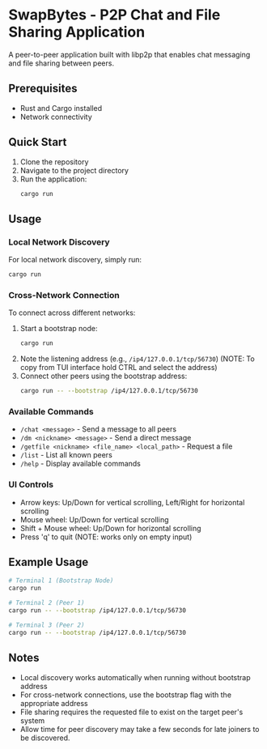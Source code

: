 # SwapBytes - P2P Chat and File Sharing Application

A peer-to-peer application built with libp2p that enables chat messaging and file sharing between peers.

## Prerequisites

- Rust and Cargo installed
- Network connectivity

## Quick Start

1. Clone the repository
2. Navigate to the project directory
3. Run the application:
   ```bash
   cargo run
   ```

## Usage

### Local Network Discovery
For local network discovery, simply run:
```bash
cargo run
```

### Cross-Network Connection
To connect across different networks:
1. Start a bootstrap node:
   ```bash
   cargo run
   ```
2. Note the listening address (e.g., `/ip4/127.0.0.1/tcp/56730`)
(NOTE: To copy from TUI interface hold CTRL and select the address)
3. Connect other peers using the bootstrap address:
   ```bash
   cargo run -- --bootstrap /ip4/127.0.0.1/tcp/56730
   ```

### Available Commands

- `/chat <message>` - Send a message to all peers
- `/dm <nickname> <message>` - Send a direct message
- `/getfile <nickname> <file_name> <local_path>` - Request a file
- `/list` - List all known peers
- `/help` - Display available commands

### UI Controls

- Arrow keys: Up/Down for vertical scrolling, Left/Right for horizontal scrolling
- Mouse wheel: Up/Down for vertical scrolling
- Shift + Mouse wheel: Up/Down for horizontal scrolling
- Press 'q' to quit (NOTE: works only on empty input)

## Example Usage

```bash
# Terminal 1 (Bootstrap Node)
cargo run

# Terminal 2 (Peer 1)
cargo run -- --bootstrap /ip4/127.0.0.1/tcp/56730

# Terminal 3 (Peer 2)
cargo run -- --bootstrap /ip4/127.0.0.1/tcp/56730
```

## Notes

- Local discovery works automatically when running without bootstrap address
- For cross-network connections, use the bootstrap flag with the appropriate address
- File sharing requires the requested file to exist on the target peer's system
- Allow time for peer discovery may take a few seconds for late joiners to be discovered.

